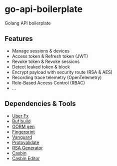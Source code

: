 # go-api-boilerplate

Golang API boilerplate

## Features

- Manage sessions & devices
- Access token & Refresh token (JWT)
- Revoke token & Revoke sessions
- Detect leaked token & block
- Encrypt payload with security route (RSA & AES)
- Recording trace telemetry (OpenTelemetry)
- Role-Based Access Control (RBAC)
- ...

## Dependencies & Tools

- [Uber Fx](https://github.com/uber-go/fx)
- [Buf build](https://github.com/bufbuild/buf)
- [GORM gen](https://gorm.io/gen/index.html)
- [Fingerprint](https://github.com/anhnmt/go-fingerprint)
- [Vanguard](https://github.com/connectrpc/vanguard-go)
- [Protovalidate](https://github.com/bufbuild/protovalidate-go)
- [RSA Generator](https://www.csfieldguide.org.nz/en/interactives/rsa-key-generator/)
- [Casbin](https://github.com/casbin/casbin)
- [Casbin Editor](https://editor.casbin.org/#BZGG2N4EA)
